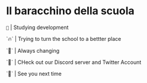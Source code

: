 # Il baracchino della scuola
`🌱` | Studying development
<p></p>
`🔥` | Trying to turn the school to a bettter place
<p></p>
`🔌` | Always changing
<p></p>
`📒` | CHeck out our Discord server and Twitter Account
<p></p>
`🔰` | See you next time
